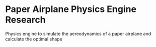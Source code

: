 # Paper Airplane Physics Engine Research
Physics engine to simulate the aereodynamics of a paper airplane and calculate the optimal shape
